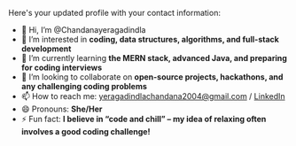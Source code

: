 Here's your updated profile with your contact information:

- 👋 Hi, I’m @Chandanayeragadindla
- 👀 I’m interested in **coding, data structures, algorithms, and full-stack development**
- 🌱 I’m currently learning **the MERN stack, advanced Java, and preparing for coding interviews**
- 💞️ I’m looking to collaborate on **open-source projects, hackathons, and any challenging coding problems**
- 📫 How to reach me: [yeragadindlachandana2004@gmail.com](mailto:yeragadindlachandana2004@gmail.com) / [LinkedIn](https://www.linkedin.com/in/chandana-yeragadindla/)
- 😄 Pronouns: **She/Her**
- ⚡ Fun fact: **I believe in “code and chill” – my idea of relaxing often involves a good coding challenge!**


